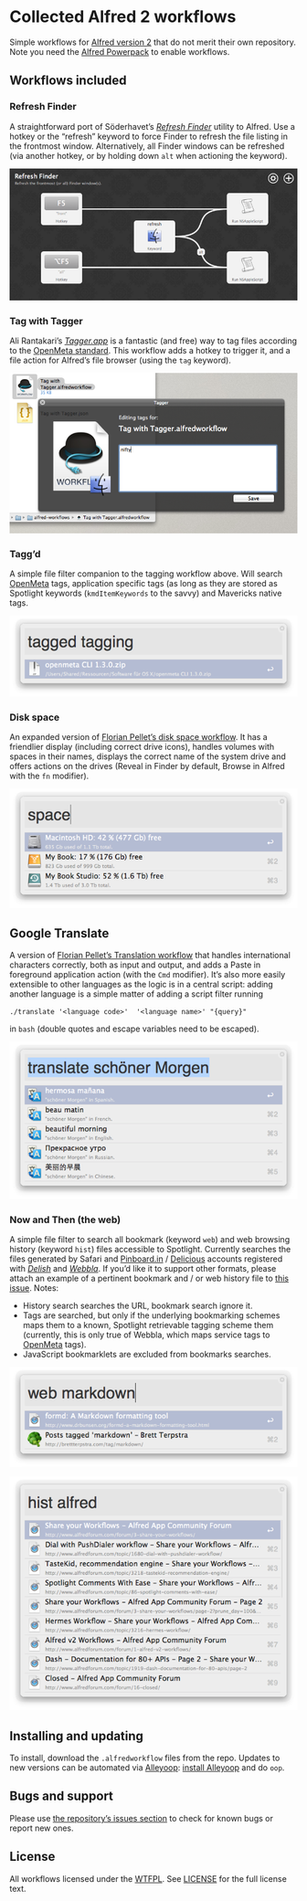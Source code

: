 # Collected Alfred 2 workflows

Simple workflows for [Alfred version 2][alfred] that do not merit their own repository. Note you need the [Alfred Powerpack][alfred-powerpack] to enable workflows.

## Workflows included

### Refresh Finder

A straightforward port of Söderhavet’s [*Refresh Finder*][refresh-finder] utility to Alfred. Use a hotkey or the “refresh” keyword to force Finder to refresh the file listing in the frontmost window. Alternatively, all Finder windows can be refreshed (via another hotkey, or by holding down `alt` when actioning the keyword).

![Refresh Finder workflow overview](docs/refresh-finder-workflow.png)

### Tag with Tagger

Ali Rantakari’s [*Tagger.app*][tagger] is a fantastic (and free) way to tag files according to the [OpenMeta standard][openmeta]. This workflow adds a hotkey to trigger it, and a file action for Alfred’s file browser (using the `tag` keyword).

![Tag with Tagger screenshot of tag window](docs/tag-with-tagger-window.png)

### Tagg’d

A simple file filter companion to the tagging workflow above. Will search [OpenMeta][openmeta] tags, application specific tags (as long as they are stored as Spotlight keywords (`kmdItemKeywords` to the savvy) and Mavericks native tags.

![Tag query feedback display](docs/tagged-feedback.png)

### Disk space

An expanded version of [Florian Pellet’s disk space workflow](http://www.alfredforum.com/topic/678-check-available-disk-space/?hl=%2Bdisk+%2Bspace ). It has a friendlier display (including correct drive icons), handles volumes with spaces in their names, displays the correct name of the system drive and offers actions on the drives (Reveal in Finder by default, Browse in Alfred with the `fn` modifier).

![Disk space screenshot of feedback display](docs/disk-space-feedback.png)

## Google Translate

A version of [Florian Pellet’s Translation workflow](http://www.alfredforum.com/topic/120-google-translate-workflow/ ) that handles international characters correctly, both as input and output, and adds a Paste in foreground application action (with the `Cmd` modifier). It’s also more easily extensible to other languages as the logic is in a central script: adding another language is a simple matter of adding a script filter running

    ./translate '<language code>'  '<language name>' "{query}" 

in `bash` (double quotes and escape variables need to be escaped).

![Google translate screenshot of feedback display](docs/google-translate-feedback.png)

### Now and Then (the web) 

A simple file filter to search all bookmark (keyword `web`) and web browsing history (keyword `hist`) files accessible to Spotlight. Currently searches the files generated by Safari and [Pinboard.in][pinboard] / [Delicious][delicious] accounts registered with [*Delish*][delish] and [*Webbla*][webbla]. If you’d like it to support other formats, please attach an example of a pertinent bookmark and / or web history file to [this issue](../../issues/1). Notes:

* History search searches the URL, bookmark search ignore it.
* Tags are searched, but only if the underlying bookmarking schemes maps them to a known, Spotlight retrievable tagging scheme them (currently, this is only true of Webbla, which maps service tags to [OpenMeta][openmeta] tags).
* JavaScript bookmarklets are excluded from bookmarks searches.

![Web bookmarks query feedback display](docs/web-bookmarks-feedback.png)

![Web history query feedback display](docs/web-history-feedback.png)

## Installing and updating

To install, download the `.alfredworkflow` files from the repo. Updates to new versions can be automated via [Alleyoop][alleyoop]: [install Alleyoop][alleyoop-download] and do `oop`.

## Bugs and support

Please use [the repository’s issues section][issues] to check for known bugs or report new ones.

## License

All workflows licensed under the [WTFPL][wtfpl]. See [LICENSE](./LICENSE) for the full license text.

[alfred]: http://www.alfredapp.com
[alfred-powerpack]: http://www.alfredapp.com/powerpack/
[alleyoop]: http://alfred.daniel.sh
[alleyoop-download]:http://alfred.daniel.sh/Workflows/Alleyoop.alfredworkflow
[delicious]: http://www.delicious.com/
[delish]: http://pinepointsoftware.com/delish/
[issues]: ../../issues
[openmeta]: http://code.google.com/p/openmeta/
[pinboard]: http://pinboard.in/
[refresh-finder]: http://soderhavet.com/refresh/refresh-finder/
[tagger]: http://hasseg.org/tagger/
[webbla]: http://www.celmaro.com/webbla/
[wtfpl]: http://www.wtfpl.net/
